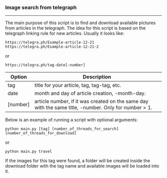 ### Image search from telegraph
___
The main purpose of this script is to find and download available pictures from articles in the telegraph. The idea for this script is based on the telegraph linking rule for new articles.
Usually it looks like:
```
https://telegra.ph/Example-article-12-21
https://telegra.ph/Example-article-12-21-2
```
or
```
https://telegra.ph/tag-date[-number]
```

| Option | Description |
| ------ | ----------- |
| tag    | title for your article, tag, tag-tag, etc. |
| date   | month and day of article creation, -month-day. |
|[number]| article number, if it was created on the same day with the same title, -number. Only for number > 1. |

Below is an example of running a script with optional arguments:
```
python main.py [tag] [number_of_threads_for_search] [number_of_threads_for_download]
```
or
```
python main.py travel
```
If the images for this tag were found, a folder will be created inside the download folder with the tag name and available images will be loaded into it.
